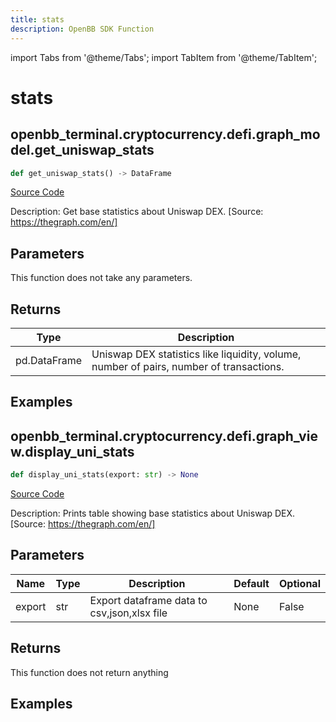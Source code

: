 ```yaml
---
title: stats
description: OpenBB SDK Function
---
```


import Tabs from '@theme/Tabs';
import TabItem from '@theme/TabItem';

# stats

<Tabs>
<TabItem value="model" label="Model" default>

## openbb_terminal.cryptocurrency.defi.graph_model.get_uniswap_stats

```python title='openbb_terminal/cryptocurrency/defi/graph_model.py'
def get_uniswap_stats() -> DataFrame
```
[Source Code](https://github.com/OpenBB-finance/OpenBBTerminal/tree/main/openbb_terminal/cryptocurrency/defi/graph_model.py#L124)

Description: Get base statistics about Uniswap DEX. [Source: https://thegraph.com/en/]

## Parameters

This function does not take any parameters.

## Returns

| Type | Description |
| ---- | ----------- |
| pd.DataFrame | Uniswap DEX statistics like liquidity, volume, number of pairs, number of transactions. |

## Examples



</TabItem>
<TabItem value="view" label="View">

## openbb_terminal.cryptocurrency.defi.graph_view.display_uni_stats

```python title='openbb_terminal/cryptocurrency/defi/graph_view.py'
def display_uni_stats(export: str) -> None
```
[Source Code](https://github.com/OpenBB-finance/OpenBBTerminal/tree/main/openbb_terminal/cryptocurrency/defi/graph_view.py#L72)

Description: Prints table showing base statistics about Uniswap DEX. [Source: https://thegraph.com/en/]

## Parameters

| Name | Type | Description | Default | Optional |
| ---- | ---- | ----------- | ------- | -------- |
| export | str | Export dataframe data to csv,json,xlsx file | None | False |

## Returns

This function does not return anything

## Examples



</TabItem>
</Tabs>